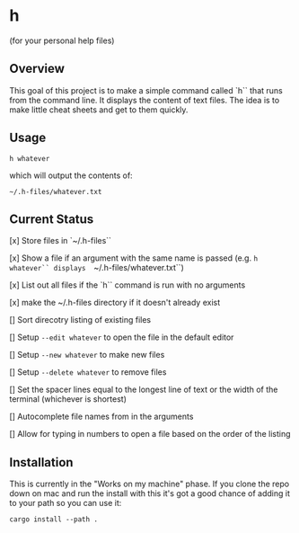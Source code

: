 # h 

(for your personal help files)

## Overview

This goal of this project is to make a simple command
called `h`` that runs from the command line. It displays
the content of text files. The idea is to make 
little cheat sheets and get to them quickly.


## Usage

```
h whatever
```

which will output the contents of:

```
~/.h-files/whatever.txt
```


## Current Status


[x] Store files in `~/.h-files`` 

[x] Show a file if an argument with the same name
is passed (e.g. `h whatever`` displays 
`~/.h-files/whatever.txt``)

[x] List out all files if the `h`` command is
run with no arguments

[x] make the ~/.h-files directory if it doesn't 
already exist

[] Sort direcotry listing of existing files

[] Setup `--edit whatever` to open the file in 
the default editor

[] Setup `--new whatever` to make new files

[] Setup `--delete whatever` to remove files

[] Set the spacer lines equal to the longest
line of text or the width of the terminal 
(whichever is shortest)

[] Autocomplete file names from in the arguments 

[] Allow for typing in numbers to open a file
based on the order of the listing


## Installation

This is currently in the "Works on my machine" 
phase. If you clone the repo down on mac and run 
the install with this it's got a good chance of 
adding it to your path so you can use it:


```
cargo install --path .
```


